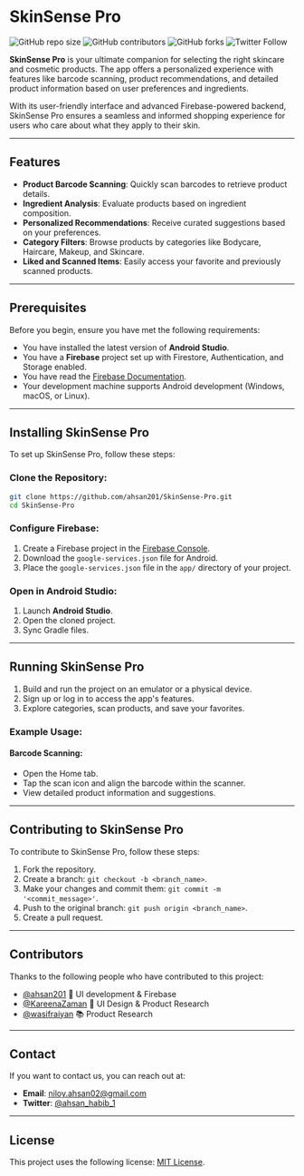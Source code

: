 # SkinSense Pro

![GitHub repo size](https://img.shields.io/github/repo-size/ahsan201/SkinSensePro)
![GitHub contributors](https://img.shields.io/github/contributors/ahsan201/SkinSensePro)
![GitHub forks](https://img.shields.io/github/forks/ahsan201/SkinSensePro?style=social)
![Twitter Follow](https://img.shields.io/twitter/follow/ahsan_habib_1?style=social)

**SkinSense Pro** is your ultimate companion for selecting the right skincare and cosmetic products. The app offers a personalized experience with features like barcode scanning, product recommendations, and detailed product information based on user preferences and ingredients.

With its user-friendly interface and advanced Firebase-powered backend, SkinSense Pro ensures a seamless and informed shopping experience for users who care about what they apply to their skin.

---

## Features

- **Product Barcode Scanning**: Quickly scan barcodes to retrieve product details.
- **Ingredient Analysis**: Evaluate products based on ingredient composition.
- **Personalized Recommendations**: Receive curated suggestions based on your preferences.
- **Category Filters**: Browse products by categories like Bodycare, Haircare, Makeup, and Skincare.
- **Liked and Scanned Items**: Easily access your favorite and previously scanned products.

---

## Prerequisites

Before you begin, ensure you have met the following requirements:

- You have installed the latest version of **Android Studio**.
- You have a **Firebase** project set up with Firestore, Authentication, and Storage enabled.
- You have read the [Firebase Documentation](https://firebase.google.com/docs).
- Your development machine supports Android development (Windows, macOS, or Linux).

---

## Installing SkinSense Pro

To set up SkinSense Pro, follow these steps:

### Clone the Repository:

```bash
git clone https://github.com/ahsan201/SkinSense-Pro.git
cd SkinSense-Pro
```

### Configure Firebase:

1. Create a Firebase project in the [Firebase Console](https://console.firebase.google.com/).
2. Download the `google-services.json` file for Android.
3. Place the `google-services.json` file in the `app/` directory of your project.

### Open in Android Studio:

1. Launch **Android Studio**.
2. Open the cloned project.
3. Sync Gradle files.

---

## Running SkinSense Pro

1. Build and run the project on an emulator or a physical device.
2. Sign up or log in to access the app's features.
3. Explore categories, scan products, and save your favorites.

### Example Usage:
#### Barcode Scanning:
- Open the Home tab.
- Tap the scan icon and align the barcode within the scanner.
- View detailed product information and suggestions.

---

## Contributing to SkinSense Pro

To contribute to SkinSense Pro, follow these steps:

1. Fork the repository.
2. Create a branch: `git checkout -b <branch_name>`.
3. Make your changes and commit them: `git commit -m '<commit_message>'`.
4. Push to the original branch: `git push origin <branch_name>`.
5. Create a pull request.

---

## Contributors

Thanks to the following people who have contributed to this project:

- [@ahsan201](https://github.com/ahsan201) 🚀 UI development & Firebase
- [@KareenaZaman](https://github.com/kareenazaman) 🎨 UI Design & Product Research
- [@wasifraiyan](https://github.com/wasifraiyan) 📚 Product Research

---

## Contact

If you want to contact us, you can reach out at:

- **Email**: niloy.ahsan02@gmail.com
- **Twitter**: [@ahsan_habib_1](https://x.com/ahsan_habib_1)

---

## License

This project uses the following license: [MIT License](https://choosealicense.com/licenses/mit/).

